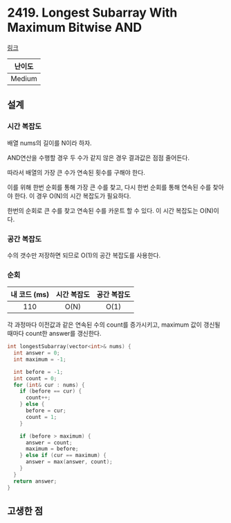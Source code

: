 # 2419. Longest Subarray With Maximum Bitwise AND

[링크](https://leetcode.com/problems/longest-subarray-with-maximum-bitwise-and/description/)

| 난이도 |
| :----: |
| Medium |

## 설계

### 시간 복잡도

배열 nums의 길이를 N이라 하자.

AND연산을 수행할 경우 두 수가 같지 않은 경우 결과값은 점점 줄어든다.

따라서 배열의 가장 큰 수가 연속된 횟수를 구해야 한다.

이를 위해 한번 순회를 통해 가장 큰 수를 찾고, 다시 한번 순회를 통해 연속된 수를 찾아야 한다. 이 경우 O(N)의 시간 복잡도가 필요하다.

한번의 순회로 큰 수를 찾고 연속된 수를 카운트 할 수 있다. 이 시간 복잡도는 O(N)이다.

### 공간 복잡도

수의 갯수만 저장하면 되므로 O(1)의 공간 복잡도를 사용한다.

### 순회

| 내 코드 (ms) | 시간 복잡도 | 공간 복잡도 |
| :----------: | :---------: | :---------: |
|     110      |    O(N)     |    O(1)     |

각 과정마다 이전값과 같은 연속된 수의 count를 증가시키고, maximum 값이 갱신될 때마다 count한 answer를 갱신한다.

```cpp
int longestSubarray(vector<int>& nums) {
  int answer = 0;
  int maximum = -1;

  int before = -1;
  int count = 0;
  for (int& cur : nums) {
    if (before == cur) {
      count++;
    } else {
      before = cur;
      count = 1;
    }

    if (before > maximum) {
      answer = count;
      maximum = before;
    } else if (cur == maximum) {
      answer = max(answer, count);
    }
  }
  return answer;
}
```

## 고생한 점
